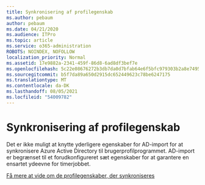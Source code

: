 ```yaml
---
title: Synkronisering af profilegenskab
ms.author: pebaum
author: pebaum
ms.date: 04/21/2020
ms.audience: ITPro
ms.topic: article
ms.service: o365-administration
ROBOTS: NOINDEX, NOFOLLOW
localization_priority: Normal
ms.assetid: 17e9882a-2341-459f-86d8-6ad8df3bef7e
ms.openlocfilehash: 5c22e08676272b3db7da0d7bfab64e6f5bfc979303b2a8e74958cd24c7007443
ms.sourcegitcommit: b5f7da89a650d2915dc652449623c78be6247175
ms.translationtype: MT
ms.contentlocale: da-DK
ms.lasthandoff: 08/05/2021
ms.locfileid: "54009782"
---
```

# <a name="profile-property-synchronization"></a>Synkronisering af profilegenskab

Det er ikke muligt at knytte yderligere egenskaber for AD-import for at synkronisere Azure Active Directory til brugerprofilprogrammet. AD-import er begrænset til et forudkonfigureret sæt egenskaber for at garantere en ensartet ydeevne for timerjobbet.
  
[Få mere at vide om de profilegenskaber, der synkroniseres](https://go.microsoft.com/fwlink/?linkid=875671)
  

